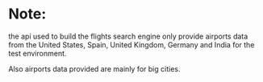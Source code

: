 # Note:

the api used to build the flights search engine only provide airports data  from the United States, Spain, United Kingdom, Germany and India for the test environment.

Also airports data provided are mainly for big cities.
